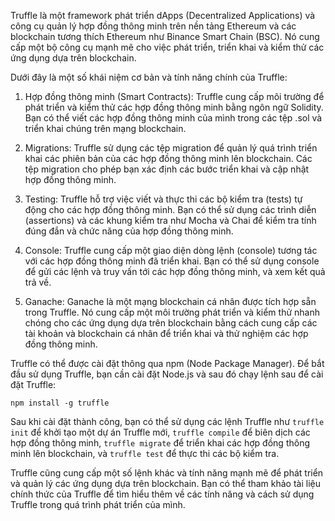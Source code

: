 Truffle là một framework phát triển dApps (Decentralized Applications) và công cụ quản lý hợp đồng thông minh trên nền tảng Ethereum và các blockchain tương thích Ethereum
  như Binance Smart Chain (BSC). Nó cung cấp một bộ công cụ mạnh mẽ cho việc phát triển, triển khai và kiểm thử các ứng dụng dựa trên blockchain.

Dưới đây là một số khái niệm cơ bản và tính năng chính của Truffle: 

1. Hợp đồng thông minh (Smart Contracts): Truffle cung cấp môi trường để phát triển và kiểm thử các hợp đồng thông minh bằng ngôn ngữ Solidity. Bạn có thể viết các hợp đồng
  thông minh của mình trong các tệp .sol và triển khai chúng trên mạng blockchain.

2. Migrations: Truffle sử dụng các tệp migration để quản lý quá trình triển khai các phiên bản của các hợp đồng thông minh lên blockchain. Các tệp migration cho phép bạn xác định
  các bước triển khai và cập nhật hợp đồng thông minh.

3. Testing: Truffle hỗ trợ việc viết và thực thi các bộ kiểm tra (tests) tự động cho các hợp đồng thông minh. Bạn có thể sử dụng các trình diễn (assertions) và các khung kiểm tra
  như Mocha và Chai để kiểm tra tính đúng đắn và chức năng của hợp đồng thông minh.

4. Console: Truffle cung cấp một giao diện dòng lệnh (console) tương tác với các hợp đồng thông minh đã triển khai. Bạn có thể sử dụng console để gửi các lệnh và truy vấn tới các
  hợp đồng thông minh, và xem kết quả trả về.

5. Ganache: Ganache là một mạng blockchain cá nhân được tích hợp sẵn trong Truffle. Nó cung cấp một môi trường phát triển và kiểm thử nhanh chóng cho các ứng dụng dựa trên blockchain
  bằng cách cung cấp các tài khoản và blockchain cá nhân để triển khai và thử nghiệm các hợp đồng thông minh.

Truffle có thể được cài đặt thông qua npm (Node Package Manager). Để bắt đầu sử dụng Truffle, bạn cần cài đặt Node.js và sau đó chạy lệnh sau để cài đặt Truffle:

```
npm install -g truffle
```

Sau khi cài đặt thành công, bạn có thể sử dụng các lệnh Truffle như `truffle init` để khởi tạo một dự án Truffle mới, `truffle compile` để biên dịch các hợp đồng thông minh, `truffle migrate`
để triển khai các hợp đồng thông minh lên blockchain, và `truffle test` để thực thi các bộ kiểm tra.

Truffle cũng cung cấp một số lệnh khác và tính năng mạnh mẽ để phát triển và quản lý các ứng dụng dựa trên blockchain. Bạn có thể tham khảo tài liệu chính thức của Truffle để tìm hiểu thêm về
  các tính năng và cách sử dụng Truffle trong quá trình phát triển của mình.
